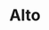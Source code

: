 --- 
title: "Alto"
publishdate: "2019-2-11T16:48:46+02:00"
src: "https://365manga.net/manga/alto"
image: "https://data.365manga.net/images/thumbnails/30572-alto.jpg"
description: " Alto, a 12-year-old kid, has arrived to Porto Grande, the largest city in the country. His dream is to fly an airplane which only women can pilot. In order to fly, he disguises his gender and age and enrolls himself in an all girls school. What kind of a school life awaits him behind those closed doors?"
---
